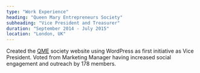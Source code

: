 ```yaml
---
type: "Work Experience"
heading: "Queen Mary Entrepreneurs Society"
subheading: "Vice President and Treasurer"
duration: "September 2014 - July 2015"
location: "London, UK"
---
```


Created the <a href="http://www.qmentrepreneurs.com/" target="_blank">QME</a>
society website using WordPress as first initiative as Vice President. Voted
from Marketing Manager having increased social engagement and outreach by 178 members.
